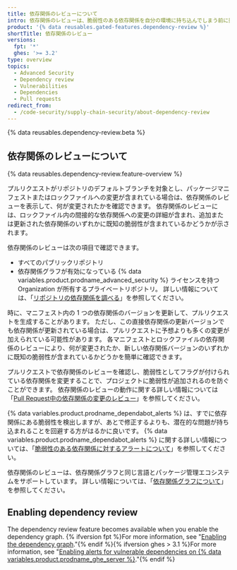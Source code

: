 ```yaml
---
title: 依存関係のレビューについて
intro: 依存関係のレビューは、脆弱性のある依存関係を自分の環境に持ち込んでしまう前に捉え、ライセンス、依存物、依存関係の期間に関する情報を提供します。
product: '{% data reusables.gated-features.dependency-review %}'
shortTitle: 依存関係のレビュー
versions:
  fpt: '*'
  ghes: '>= 3.2'
type: overview
topics:
  - Advanced Security
  - Dependency review
  - Vulnerabilities
  - Dependencies
  - Pull requests
redirect_from:
  - /code-security/supply-chain-security/about-dependency-review
---
```


{% data reusables.dependency-review.beta %}

## 依存関係のレビューについて

{% data reusables.dependency-review.feature-overview %}

プルリクエストがリポジトリのデフォルトブランチを対象とし、パッケージマニフェストまたはロックファイルへの変更が含まれている場合は、依存関係のレビューを表示して、何が変更されたかを確認できます。 依存関係のレビューには、ロックファイル内の間接的な依存関係への変更の詳細が含まれ、追加または更新された依存関係のいずれかに既知の脆弱性が含まれているかどうかが示されます。

依存関係のレビューは次の項目で確認できます。

* すべてのパブリックリポジトリ
* 依存関係グラフが有効になっている {% data variables.product.prodname_advanced_security %} ライセンスを持つ Organization が所有するプライベートリポジトリ。 詳しい情報については、「[リポジトリの依存関係を調べる](/github/visualizing-repository-data-with-graphs/exploring-the-dependencies-of-a-repository#enabling-and-disabling-the-dependency-graph-for-a-private-repository)」を参照してください。

時に、マニフェスト内の 1 つの依存関係のバージョンを更新して、プルリクエストを生成することがあります。 ただし、この直接依存関係の更新バージョンでも依存関係が更新されている場合は、プルリクエストに予想よりも多くの変更が加えられている可能性があります。 各マニフェストとロックファイルの依存関係のレビューにより、何が変更されたか、新しい依存関係バージョンのいずれかに既知の脆弱性が含まれているかどうかを簡単に確認できます。

プルリクエストで依存関係のレビューを確認し、脆弱性としてフラグが付けられている依存関係を変更することで、プロジェクトに脆弱性が追加されるのを防ぐことができます。 依存関係のレビューの動作に関する詳しい情報については「[Pull Request中の依存関係の変更のレビュー](/github/collaborating-with-issues-and-pull-requests/reviewing-dependency-changes-in-a-pull-request)」を参照してください。

{% data variables.product.prodname_dependabot_alerts %} は、すでに依存関係にある脆弱性を検出しますが、あとで修正するよりも、潜在的な問題が持ち込まれることを回避する方がはるかに良いです。 {% data variables.product.prodname_dependabot_alerts %} に関する詳しい情報については、「[脆弱性のある依存関係に対するアラートについて](/github/managing-security-vulnerabilities/about-alerts-for-vulnerable-dependencies#dependabot-alerts-for-vulnerable-dependencies)」を参照してください。

依存関係のレビューは、依存関係グラフと同じ言語とパッケージ管理エコシステムをサポートしています。 詳しい情報については、「[依存関係グラフについて](/github/visualizing-repository-data-with-graphs/about-the-dependency-graph#supported-package-ecosystems)」を参照してください。

## Enabling dependency review

The dependency review feature becomes available when you enable the dependency graph. {% ifversion fpt %}For more information, see "[Enabling the dependency graph](/code-security/supply-chain-security/understanding-your-software-supply-chain/about-the-dependency-graph#enabling-the-dependency-graph)."{% endif %}{% ifversion ghes > 3.1 %}For more information, see "[Enabling alerts for vulnerable dependencies on {% data variables.product.prodname_ghe_server %}](/admin/configuration/managing-connections-between-github-enterprise-server-and-github-enterprise-cloud/enabling-alerts-for-vulnerable-dependencies-on-github-enterprise-server)."{% endif %}
